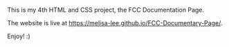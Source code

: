 This is my 4th HTML and CSS project, the FCC Documentation Page.

The website is live at https://melisa-lee.github.io/FCC-Documentary-Page/.

Enjoy! :)
